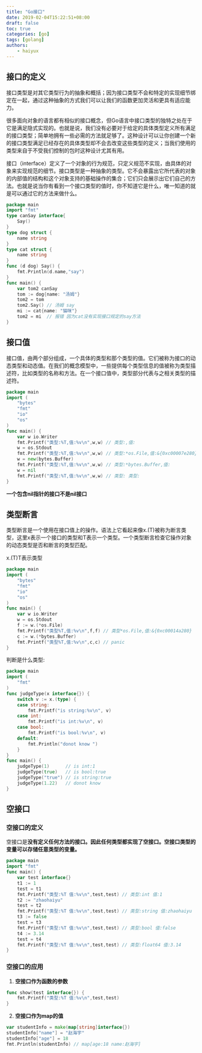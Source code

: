 ```yaml
---
title: "Go接口"
date: 2019-02-04T15:22:51+08:00
draft: false
toc: true
categories: [go]
tags: [golang]
authors:
    - haiyux
---
```



## 接口的定义

接口类型是对其它类型行为的抽象和概括；因为接口类型不会和特定的实现细节绑定在一起，通过这种抽象的方式我们可以让我们的函数更加灵活和更具有适应能力。

很多面向对象的语言都有相似的接口概念，但Go语言中接口类型的独特之处在于它是满足隐式实现的。也就是说，我们没有必要对于给定的具体类型定义所有满足的接口类型；简单地拥有一些必需的方法就足够了。这种设计可以让你创建一个新的接口类型满足已经存在的具体类型却不会去改变这些类型的定义；当我们使用的类型来自于不受我们控制的包时这种设计尤其有用。

接口（interface）定义了一个对象的行为规范，只定义规范不实现，由具体的对象来实现规范的细节。接口类型是一种抽象的类型。它不会暴露出它所代表的对象的内部值的结构和这个对象支持的基础操作的集合；它们只会展示出它们自己的方法。也就是说当你有看到一个接口类型的值时，你不知道它是什么，唯一知道的就是可以通过它的方法来做什么。

```go
package main
import "fmt"
type canSay interface{
	Say()
}
type dog struct {
	name string
}
type cat struct {
	name string
}
func (d dog) Say() {
	fmt.Println(d.name,"say")
}
func main() {
	var tom2 canSay
	tom := dog{name: "汤姆"}
	tom2 = tom
	tom2.Say() // 汤姆 say
	mi := cat{name: "猫咪"}
	tom2 = mi  // 报错 因为cat没有实现接口规定的say方法
}
```

## 接口值

接口值，由两个部分组成，一个具体的类型和那个类型的值。它们被称为接口的动态类型和动态值。在我们的概念模型中，一些提供每个类型信息的值被称为类型描述符，比如类型的名称和方法。在一个接口值中，类型部分代表与之相关类型的描述符。

```go
package main
import (
	"bytes"
	"fmt"
	"io"
	"os"
)
func main() {
	var w io.Writer
	fmt.Printf("类型:%T,值:%v\n",w,w) // 类型:,值:
	w = os.Stdout
	fmt.Printf("类型:%T,值:%v\n",w,w) // 类型:*os.File,值:&{0xc00007e280}
	w = new(bytes.Buffer)
	fmt.Printf("类型:%T,值:%v\n",w,w) // 类型:*bytes.Buffer,值:
	w = nil
	fmt.Printf("类型:%T,值:%v\n",w,w) // 类型: 类型:
}
```

**一个包含nil指针的接口不是nil接口**

## 类型断言

类型断言是一个使用在接口值上的操作。语法上它看起来像x.(T)被称为断言类型，这里x表示一个接口的类型和T表示一个类型。一个类型断言检查它操作对象的动态类型是否和断言的类型匹配。

x.(T)T表示类型

```go
package main
import (
	"bytes"
	"fmt"
	"io"
	"os"
)
func main() {
	var w io.Writer
	w = os.Stdout
	f := w.(*os.File) 
	fmt.Printf("类型%T,值:%v\n",f,f) // 类型*os.File,值:&{0xc00014a280}
	c := w.(*bytes.Buffer)
	fmt.Printf("类型%T,值:%v\n",c,c) // panic
}
```

判断是什么类型:

```go
package main
import (
	"fmt"
)
func judgeType(x interface{}) {
	switch v := x.(type) {
	case string:
		fmt.Printf("is string:%v\n", v)
	case int:
		fmt.Printf("is int:%v\n", v)
	case bool:
		fmt.Printf("is bool:%v\n", v)
	default:
		fmt.Println("donot know ")
	}
}
func main() {
	judgeType(1)      // is int:1
	judgeType(true)   // is bool:true
	judgeType("true") // is string:true
	judgeType(1.22)   // donot know
}
```

## 空接口

### 空接口的定义

空接口是**没有定义任何方法的接口。因此任何类型都实现了空接口。空接口类型的变量可以存储任意类型的变量。**

```go
package main
import "fmt"
func main() {
	var test interface{}
	t1 := 1
	test = t1
	fmt.Printf("类型:%T 值:%v\n",test,test) // 类型:int 值:1
	t2 := "zhaohaiyu"
	test = t2
	fmt.Printf("类型:%T 值:%v\n",test,test) // 类型:string 值:zhaohaiyu
	t3 := false
	test = t3
	fmt.Printf("类型:%T 值:%v\n",test,test) // 类型:bool 值:false
	t4 := 3.14
	test = t4
    fmt.Printf("类型:%T 值:%v\n",test,test) // 类型:float64 值:3.14
}
```

### 空接口的应用

1.  **空接口作为函数的参数**

```go
func show(test interface{}) {
	fmt.Printf("类型:%T 值:%v\n",test,test)
}
```

2. **空接口作为map的值**

```go
var studentInfo = make(map[string]interface{})
studentInfo["name"] = "赵海宇"
studentInfo["age"] = 18
fmt.Println(studentInfo) // map[age:18 name:赵海宇]
```